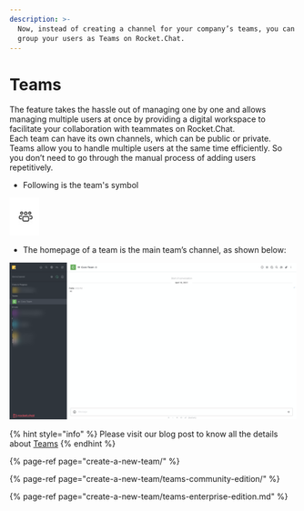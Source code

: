 ```yaml
---
description: >-
  Now, instead of creating a channel for your company’s teams, you can easily
  group your users as Teams on Rocket.Chat.
---
```


# Teams

The feature takes the hassle out of managing one by one and allows managing multiple users at once by providing a digital workspace to facilitate your collaboration with teammates on Rocket.Chat.   
Each team can have its own channels, which can be public or private. Teams allow you to handle multiple users at the same time efficiently. So you don’t need to go through the manual process of adding users repetitively.



* Following is the team's symbol

![](../../../.gitbook/assets/image%20%28354%29.png)

* The homepage of a team is the main team’s channel, as shown below:

![](../../../.gitbook/assets/image%20%28356%29.png)

{% hint style="info" %}
Please visit our blog post to know all the details about [Teams](https://rocket.chat/blog/product/teams/)
{% endhint %}

{% page-ref page="create-a-new-team/" %}

{% page-ref page="create-a-new-team/teams-community-edition/" %}

{% page-ref page="create-a-new-team/teams-enterprise-edition.md" %}







